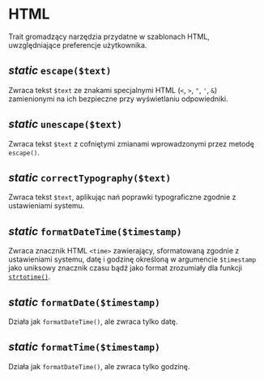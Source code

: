 HTML
===

Trait gromadzący narzędzia przydatne w szablonach HTML, uwzględniające preferencje użytkownika.

## *static* `escape($text)`

Zwraca tekst `$text` ze znakami specjalnymi HTML (`<`, `>`, `"`, `'`, `&`) zamienionymi na ich bezpieczne przy wyświetlaniu odpowiedniki.

## *static* `unescape($text)`

Zwraca tekst `$text` z cofniętymi zmianami wprowadzonymi przez metodę `escape()`.

## *static* `correctTypography($text)`

Zwraca tekst `$text`, aplikując nań poprawki typograficzne zgodnie z ustawieniami systemu.

## *static* `formatDateTime($timestamp)`

Zwraca znacznik HTML `<time>` zawierający, sformatowaną zgodnie z ustawieniami systemu, datę i godzinę określoną w argumencie `$timestamp` jako uniksowy znacznik czasu bądź jako format zrozumiały dla funkcji [`strtotime()`](http://php.net/manual/en/datetime.formats.php).

## *static* `formatDate($timestamp)`

Działa jak `formatDateTime()`, ale zwraca tylko datę.

## *static* `formatTime($timestamp)`

Działa jak `formatDateTime()`, ale zwraca tylko godzinę.